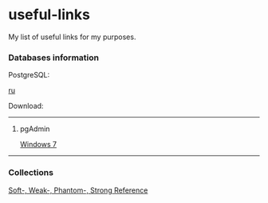 # useful-links
My list of useful links for my purposes.


### Databases information
PostgreSQL:

   [ru](https://postgrespro.ru/docs/postgresql)
   
   
   Download: 
***

1. pgAdmin


   [Windows 7](https://www.postgresql.org/ftp/pgadmin/pgadmin4/v4.30/windows/)
   
***

### Collections
[Soft-, Weak-, Phantom-, Strong Reference](https://habr.com/ru/post/169883/)
